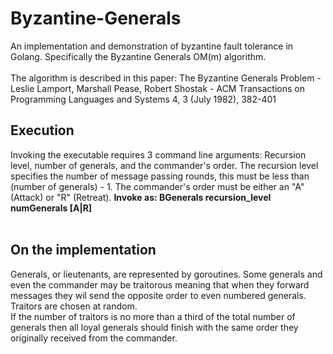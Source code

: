 # Byzantine-Generals
An implementation and demonstration of byzantine fault tolerance in Golang. Specifically the Byzantine Generals OM(m) algorithm.
<br><br>
The algorithm is described in this paper: The Byzantine Generals Problem - Leslie Lamport, Marshall Pease, Robert Shostak - ACM Transactions on Programming Languages and Systems 4, 3 (July 1982), 382-401 
<br>

<h2>Execution</h2>
Invoking the executable requires 3 command line arguments: Recursion level, number of generals, and the commander's order. The recursion level specifies the number of message passing rounds, this must be less than (number of generals) - 1. The commander's order must be either an "A" (Attack) or "R" (Retreat). <b>Invoke as: BGenerals recursion_level numGenerals [A|R]</b>

<br>
<br>

<h2>On the implementation</h2>
Generals, or lieutenants, are represented by goroutines. Some generals and even the commander may be traitorous meaning that when they forward messages they wil send the opposite order to even numbered generals. Traitors are chosen at random. <br>
If the number of traitors is no more than a third of the total number of generals then all loyal generals should finish with the same order they originally received from the commander.

